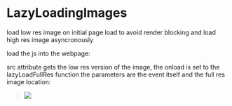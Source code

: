 # LazyLoadingImages
load low res image on initial page load to avoid render blocking and load high res image asyncronously 

load the js into the webpage: 
> <script src="lazyimage.js"></script> 

src attribute gets the low res version of the image, the onload is set to the lazyLoadFullRes function the parameters are the event itself and the full res image location: 
> <img src='lowresmin.jpeg' onload="lazyLoadFullRes(event,'highres.jpeg')" /> 
